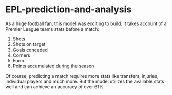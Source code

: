 # EPL-prediction-and-analysis
As a huge football fan, this model was exciting to build.
It takes account of a Premier League teams stats before a match:
1. Shots
2. Shots on target
3. Goals conceded
4. Corners
5. Form
6. Points accumulated during the season

Of course, predicting a match requires more stats like transfers, injuries, individual players and much more.
But the model utilizes the available stats well and can achieve an accuracy of over 61%
